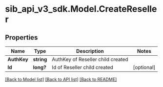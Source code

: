 # sib_api_v3_sdk.Model.CreateReseller
## Properties

Name | Type | Description | Notes
------------ | ------------- | ------------- | -------------
**AuthKey** | **string** | AuthKey of Reseller child created | 
**Id** | **long?** | Id of Reseller child created | [optional] 

[[Back to Model list]](../README.md#documentation-for-models) [[Back to API list]](../README.md#documentation-for-api-endpoints) [[Back to README]](../README.md)

